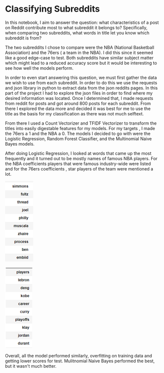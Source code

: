 # Classifying Subreddits

In this notebook, I aim to answer the question: what characteristics of a post on Reddit contribute most to what subreddit it belongs to?
Specifically, when comparing two subreddits, what words in title let you know which subreddit is from?

The two subreddits I chose to compare were the NBA (National Basketball Association) and the 76ers ( a team in the NBA). I did this since it seemed like a good edge-case to test. Both subreddits have similar subject matter which might lead to a reduced accuracy score but it would be interesting to see how well the models perform.

In order to even start answering this question, we must first gather the data we wish to use from each subreddit. In order to do this we use the requests and json library in python to extract data from the json reddits pages. In this part of the project I had to explore the json files in order to find where my desired information was located. Once I determined that, I made requests from reddit for posts and got around 800 posts for each subreddit. From there I explored the data more and decided it was best for me to use the title as the basis for my classification as there was not much selftext.

From there I used a Count Vectorizer and TFIDF Vectorizer to transform the titles into easily digestable features for my models. For my targets , I made the 76ers a 1 and the NBA a 0. The models I decided to go with were the Logistic Regression, Random Forest Classifier, and the Multinomial Naive Bayes models.

After doing Logistic Regression, I looked at words that came up the most frequently and it turned out to be mostly names of famous NBA players. For the NBA coefficients players that were famous industry-wide were listed and for the 76ers coefficients , star players of the team were mentioned a lot.

<img src="sixersnames.PNG"></img>

<img src="nbanames.PNG"></img>


Overall, all the model performed similarly, overfitting on training data and getting lower scores for test. Mulitnomial Naive Bayes performed the best, but it wasn't much better.